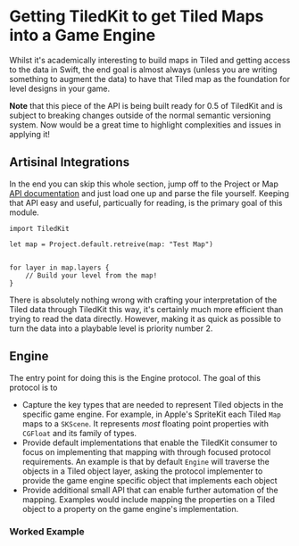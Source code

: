 #  Getting TiledKit to get Tiled Maps into a Game Engine
Whilst it's academically interesting to build maps in Tiled and getting access to the data in Swift, the end goal is almost always (unless you are writing something to augment the data) to have that Tiled map as the foundation for level designs in your game. 

__Note__ that this piece of the API is being built ready for 0.5 of TiledKit and is subject to breaking changes outside of the normal semantic versioning system. Now would be a great time to highlight complexities and issues in applying it! 

## Artisinal Integrations
In the end you can skip this whole section, jump off to the Project or Map [API documentation](/API) and just load one up and parse the file yourself. Keeping that API easy and useful, particually for reading, is the primary goal of this module.

    import TiledKit

    let map = Project.default.retreive(map: "Test Map")
    
    
    for layer in map.layers {
        // Build your level from the map!
    }

There is absolutely nothing wrong with crafting your interpretation of the Tiled data through TiledKit this way, it's certainly much more efficient than trying to read the data directly. However, making it as quick as possible to turn the data into a playbable level is priority number 2. 

## Engine

The entry point for doing this is the Engine protocol. The goal of this protocol is to 

 * Capture the key types that are needed to represent Tiled objects in the specific game engine. For example, in Apple's SpriteKit each Tiled `Map` maps to a `SKScene`. It represents _most_ floating point properties with `CGFloat` and its family of types. 
 * Provide default implementations that enable the TiledKit consumer to focus on implementing that mapping with through focused protocol requirements. An example is that by default `Engine` will traverse the objects in a Tiled object layer, asking the protocol implementer to provide the game engine specific object that implements each object
 * Provide additional small API that can enable further automation of the mapping. Examples would include mapping the properties on a Tiled object to a property on the game engine's implementation. 
 
 ### Worked Example
